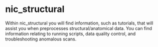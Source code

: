 # nic_structural

Within nic_structural you will find information, such as tutorials, that will assist you when preprocesses structural/anatomical data. You can find information relating to running scripts, data quality control, and troubleshooting anomalous scans.
